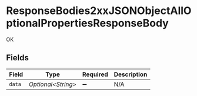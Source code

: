 # ResponseBodies2xxJSONObjectAllOptionalPropertiesResponseBody

OK


## Fields

| Field               | Type                | Required            | Description         |
| ------------------- | ------------------- | ------------------- | ------------------- |
| `data`              | *Optional\<String>* | :heavy_minus_sign:  | N/A                 |